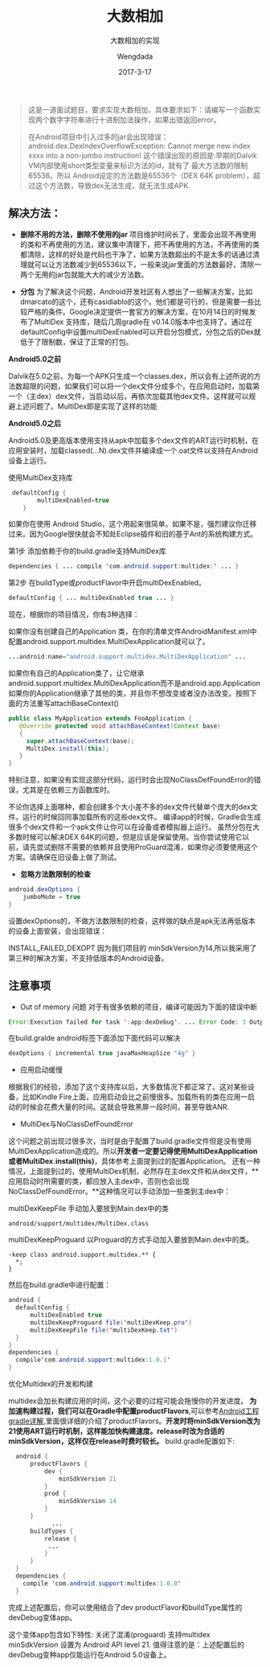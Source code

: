 ﻿---
layout:     post
title:      "大数相加"
subtitle:   "大数相加的实现"
date:       2017-3-17 
author:     "Wengdada"
header-img: 
catalog: true
tags:
    - 面试题
---


> 这是一道面试题目，要求实现大数相加，具体要求如下：请编写一个函数实现两个数字字符串进行十进制加法操作，如果出错返回error。


>在Android项目中引入过多的jar会出现错误：
android.dex.DexIndexOverflowException: Cannot merge new index xxxx into a non-jumbo instruction!
这个错误出现的原因是:早期的Dalvik VM内部使用short类型变量来标识方法的id，就有了 最大方法数的限制65536。所以 Android设定的方法数是65536个（DEX 64K problem），超过这个方法数，导致dex无法生成，就无法生成APK.



## 解决方法：

- **删除不用的方法，删除不使用的jar**
项目维护时间长了，里面会出现不再使用的类和不再使用的方法，建议集中清理下，把不再使用的方法，不再使用的类都清除，这样的好处是代码也干净了，如果方法数超出的不是太多的话通过清理就可以让方法数减少到65536以下，一般来说jar里面的方法数最好，清除一两个无用的jar包就能大大的减少方法数。


- **分包**
为了解决这个问题，Android开发社区有人想出了一些解决方案，比如dmarcato的这个，还有casidiablo的这个。他们都是可行的，但是需要一些比较严格的条件。Google决定提供一套官方的解决方案，在10月14日的时候发布了MultiDex 支持库，随后几周gradle在 v0.14.0版本中也支持了。通过在defaultConfig中设置multiDexEnabled可以开启分包模式，分包之后的Dex就低于了限制数，保证了正常的打包。

**Android5.0之前**

Dalvik在5.0之前，为每一个APK只生成一个classes.dex，所以会有上述所说的方法数超限的问题，如果我们可以将一个dex文件分成多个，在应用启动时，加载第一个（主dex）dex文件，当启动以后，再依次加载其他dex文件。这样就可以规避上述问题了。MultiDex即是实现了这样的功能

**Android5.0之后**

Android5.0及更高版本使用支持从apk中加载多个dex文件的ART运行时机制，在应用安装时，加载classed(…N).dex文件并编译成一个.oat文件以支持在Android设备上运行。


使用MultiDex支持库
 
``` java
 defaultConfig {
        multiDexEnabled=true
    }
```  

如果你在使用 Android Studio，这个用起来很简单。如果不是，强烈建议你迁移过来。因为Google很快就会不知处Eclipse插件和旧的基于Ant的系统构建方式。

第1步  添加依赖于你的build.gradle支持MultiDex库
``` java
dependencies { ... compile 'com.android.support:multidex:' ... }
```
第2步  在buildType或productFlavor中开启multiDexEnabled。
``` java
defaultConfig { ... multiDexEnabled true ... }
```
现在，根据你的项目情况，你有3种选择：

如果你没有创建自己的Application 类，在你的清单文件AndroidManifest.xml中配置android.support.multidex.MultiDexApplication就可以了。
```java
...android:name="android.support.multidex.MultiDexApplication" ...
```
如果你有自己的Application类了，让它继承 android.support.multidex.MultiDexApplication而不是android.app.Application
如果你的Application继承了其他的类，并且你不想改变或者没办法改变。按照下面的方法重写attachBaseContext()
``` java
public class MyApplication extends FooApplication { 
   @Override protected void attachBaseContext(Context base) 
   {
     super.attachBaseContext(base); 
     MultiDex.install(this); 
   } 
}
```
特别注意，如果没有实现这部分代码，运行时会出现NoClassDefFoundError的错误，尤其是在依赖三方函数库时。

不论你选择上面哪种，都会创建多个大小差不多的dex文件代替单个庞大的dex文件。运行的时候回同事加载所有的这些dex文件。
编译app的时候，Gradle会生成很多个dex文件和一个apk文件让你可以在设备或者模拟器上运行。
虽然分包在大多数时候可以解决DEX 64K的问题，但是应该是保留使用。当你尝试使用它以前，请先尝试删除不需要的依赖并且使用ProGuard混淆，如果你必须要使用这个方案。请确保在旧设备上做了测试。

    
- **忽略方法数限制的检查**
``` java
android.dexOptions {
    jumboMode = true
}
```

设置dexOptions的，不做方法数限制的检查，这样做的缺点是apk无法再低版本的设备上面安装，会出现错误：

INSTALL_FAILED_DEXOPT
因为我们项目的 minSdkVersion为14,所以我采用了第三种的解决方案，不支持低版本的Android设备。


## 注意事项

- Out of memory 问题 
对于有很多依赖的项目，编译可能因为下面的错误中断
``` java
Error:Execution failed for task ':app:dexDebug'. ... Error Code: 3 Output: UNEXPECTED TOP-LEVEL ERROR: java.lang.OutOfMemoryError: GC overhead limit exceeded at com.android.dx.cf.cst.ConstantPoolParser.parse0(ConstantPoolParser.java:326) ...
```
在build.gralde android标签下面添加下面代码可以解决
```java
dexOptions { incremental true javaMaxHeapSize "4g" }
```
- 应用启动缓慢 

根据我们的经验，添加了这个支持库以后，大多数情况下都正常了。这对某些设备，比如Kindle Fire上面，应用启动会比之前慢很多。加载所有的类在应用一启动的时候会花费大量的时间。这就会导致黑屏一段时间，甚至导致ANR.

- MultiDex与NoClassDefFoundError

这个问题之前出现过很多次，当时是由于配置了build.gradle文件但是没有使用MultiDexApplication造成的。所以**开发者一定要记得使用MultiDexApplication或者MultiDex.install(this)**，具体参考上面提到过的配置Application。
还有一种情况，上面提到过的，使用MultiDex机制，必然存在主dex文件和从dex文件，**应用启动时所需要的类，都应放入主dex中，否则也会出现NoClassDefFoundError。**这种情况可以手动添加一些类到主dex中：

multiDexKeepFile
手动加入要放到Main.dex中的类
```
android/support/multidex/MultiDex.class
```
multiDexKeepProguard
以Proguard的方式手动加入要放到Main.dex中的类。
```
-keep class android.support.multidex.** {
  *;
}
```
然后在build.gradle中进行配置：
```java
android {
  defaultConfig {
      multiDexEnabled true
      multiDexKeepProguard file('multiDexKeep.pro') 
      multiDexKeepFile file('multiDexKeep.txt') 
  }
}
dependencies {
  compile'com.android.support:multidex:1.0.1'
}
```
优化Multidex的开发和构建

multidex会加长构建应用的时间，这个必要的过程可能会拖慢你的开发进度。 **为加速构建过程，我们可以在Gradle中配置productFlavors**,可以参考[Android工程gradle详解](http://www.jianshu.com/p/3e66d36455f4),里面很详细的介绍了productFlavors。**开发时将minSdkVersion改为21使用ART运行时机制，这样能加快构建速度。release时改为合适的minSdkVersion，这样仅在release时费时较长。**
build.gradle配置如下:
```java
  android {
      productFlavors {
          dev {
              minSdkVersion 21
          }
          prod {
              minSdkVersion 14
          }
      }
            ...
      buildTypes {
          release {
           ...
          }
      }
  }
  dependencies {
    compile 'com.android.support:multidex:1.0.0'
  }
```
完成上述配置后，你可以使用结合了dev productFlavor和buildType属性的devDebug变体app。

这个变体app包含如下特性:
关闭了混淆(proguard)
支持multidex
minSdkVersion 设置为 Android API level 21.
值得注意的是：上述配置后的devDebug变种app仅能运行在Android 5.0设备上。





